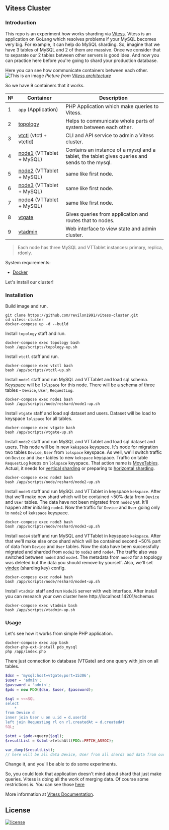 ## Vitess Cluster

### Introduction
This repo is an experiment how works sharding via [Vitess](https://vitess.io).
Vitess is an application on GoLang which resolves problems if your MySQL becomes very big.
For example, it can help do MySQL sharding.
So, imagine that we have 3 tables of MySQL and 2 of them are massive.
Once we consider that to separate our 2 tables between other servers is good idea.
And now you can practice here before you're going to shard your production database.   

Here you can see how communicate containers between each other.
![This is an image](https://vitess.io/docs/14.0/overview/img/architecture.svg)
_Picture from [Vitess architecture](https://vitess.io/docs/14.0/overview/architecture/)_

So we have 9 containers that it works.

| №   | Container                                                                | Description                                                                                    |
|-----|--------------------------------------------------------------------------|------------------------------------------------------------------------------------------------|
| 1   | `app` (Application)                                                      | PHP Application which make queries to Vitess.                                                  |
| 2   | [topology](https://vitess.io/docs/14.0/concepts/topology-service/)       | Helps to communicate whole parts of system between each other.                                 |
| 3   | [vtctl](https://vitess.io/docs/14.0/concepts/vtctl/)  (vtctl + vtctld)   | CLI and API service to admin a Vitess cluster.                                                 |
| 4   | [node1](https://vitess.io/docs/14.0/concepts/tablet/) (VTTablet + MySQL) | Contains an instance of a mysql and a tablet, the tablet gives queries and sends to the mysql. |
| 5   | [node2](https://vitess.io/docs/14.0/concepts/tablet/) (VTTablet + MySQL) | same like first node.                                                                          |
| 6   | [node3](https://vitess.io/docs/14.0/concepts/tablet/) (VTTablet + MySQL) | same like first node.                                                                          |
| 7   | [node4](https://vitess.io/docs/14.0/concepts/tablet/) (VTTablet + MySQL) | same like first node.                                                                          |
| 8   | [vtgate](https://vitess.io/docs/14.0/concepts/vtgate/)                   | Gives queries from application and routes that to nodes.                                       |
| 9   | [vtadmin](https://vitess.io/docs/14.0/reference/programs/vtadmin-web/)   | Web interface to view state and admin cluster.                                                 |

> Each node has three MySQL and VTTablet instances: primary, replica, rdonly.

System requirements:
* [Docker](https://www.docker.com)

Let's install our cluster!

### Installation
Build image and run.
```shell
git clone https://github.com/revilon1991/vitess-cluster.git
cd vitess-cluster
docker-compose up -d --build
```

Install `topology` staff and run.
```shell
docker-compose exec topology bash
bash /app/scripts/topology-up.sh
```

Install `vtctl` staff and run.
```shell
docker-compose exec vtctl bash
bash /app/scripts/vtctl-up.sh
```

Install `node1` staff and run MySQL and VTTablet and load sql schema.
[Keyspace](https://vitess.io/docs/14.0/concepts/keyspace/) will be `lolspace` for this node.
There will be a schema of three tables - `Device`, `User`, `RequestLog`.
```shell
docker-compose exec node1 bash
bash /app/scripts/node/reshard/node1-up.sh
```

Install `vtgate` staff and load sql dataset and users.
Dataset will be load to keyspace `lolspace` for all tables.
```shell
docker-compose exec vtgate bash
bash /app/scripts/vtgate-up.sh
```

Install `node2` staff and run MySQL and VTTablet and load sql dataset and users.
This node will be in new `kekspace` keyspace.
It's node for migration two tables `Device`, `User` from `lolspace` keyspace.
As well, we'll switch traffic on `Device` and `User` tables to new `kekspace` keyspace.
Traffic on table `RequestLog` keeps on `lolspace` keyspace.
That action name is [MoveTables](https://vitess.io/docs/14.0/user-guides/migration/move-tables/). 
Actual, it needs for [vertical sharding](https://vitess.io/docs/14.0/user-guides/historical/vertical-split/) or preparing to [horizontal sharding](https://vitess.io/docs/14.0/user-guides/historical/horizontal-sharding/).
```shell
docker-compose exec node2 bash
bash /app/scripts/node/reshard/node2-up.sh
```

Install `node3` staff and run MySQL and VTTablet in keyspace `kekspace`.
After that we'll make new shard which will be contained ~50% data from `Device` and `User` tables.
The data have not been migrated from `node2` yet. It'll happen after initialing `node4`.
Now the traffic for `Device` and `User` going only to `node2` of `kekspace` keyspace.
```shell
docker-compose exec node3 bash
bash /app/scripts/node/reshard/node3-up.sh
```

Install `node4` staff and run MySQL and VTTablet in keyspace `kekspace`.
After that we'll make else once shard which will be contained second ~50% part of data from `Device` and `User` tables.
Now the data have been successfully migrated and sharded from `node2` to `node3` and `node4`.
The traffic also was switched between `node3` and `node4`.
The metadata from `node2` for a topology was deleted but the data you should remove by yourself.
Also, we'll set [vindex](https://vitess.io/docs/14.0/reference/features/vindexes/) (sharding key) config.
```shell
docker-compose exec node4 bash
bash /app/scripts/node/reshard/node4-up.sh
```

Install `vtadmin` staff and run `NodeJS` server with web interface.
After install you can research your own cluster here http://localhost:14201/schemas
```shell
docker-compose exec vtadmin bash
bash /app/scripts/vtadmin-up.sh
```

### Usage
Let's see how it works from simple PHP application.
```shell
docker-compose exec app bash
docker-php-ext-install pdo_mysql
php /app/index.php
```

There just connection to database (VTGate) and one query with join on all tables.
```php
$dsn = 'mysql:host=vtgate;port=15306';
$user = 'admin';
$password = 'admin';
$pdo = new PDO($dsn, $user, $password);

$sql = <<<SQL
select
    *
from Device d
inner join User u on u.id = d.userId
left join RequestLog rl on rl.createdAt = d.createdAt
SQL;

$stmt = $pdo->query($sql);
$resultList = $stmt->fetchAll(PDO::FETCH_ASSOC);

var_dump($resultList);
// here will be all data Device, User from all shards and data from our first keyspace from table RequestLog.
```
Change it, and you'll be able to do some experiments.

So, you could look that application doesn't mind about shard that just make queries.
Vitess is doing all the work of merging data.
Of course some restrictions is.
You can see those [here](https://vitess.io/docs/14.0/reference/compatibility/mysql-compatibility/)

More information at [Vitess Documentation](https://vitess.io/docs/14.0/).

License
-------

[![license](https://img.shields.io/badge/License-MIT-green.svg?style=flat-square)](./LICENSE)